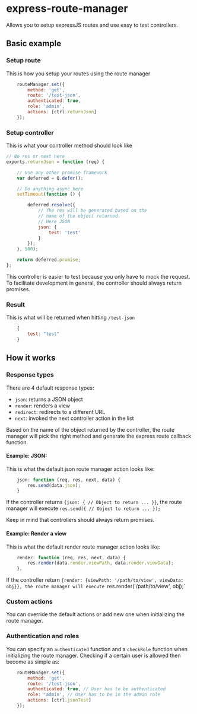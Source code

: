 # express-route-manager

Allows you to setup expressJS routes and use easy to test controllers.

## Basic example

### Setup route

This is how you setup your routes using the route manager

```javascript
    routeManager.set({
        method: 'get',
        route: '/test-json',
        authenticated: true,
        role: 'admin',
        actions: [ctrl.returnJson]
    });
```
### Setup controller

This is what your controller method should look like

```javascript
// No res or next here
exports.returnJson = function (req) {

    // Use any other promise framework
    var deferred = Q.defer();

    // Do anything async here
    setTimeout(function () {

        deferred.resolve({
            // The res will be generated based on the 
            // name of the object returned.
            // Here JSON
            json: {
                test: 'test'
            }
        });
    }, 500);

    return deferred.promise;
};
```

This controller is easier to test because you only have to mock the request. To facilitate development in general, the controller should always return promises.

### Result

This is what will be returned when hitting `/test-json`

```javascript
    {
        test: "test"
    }
```

## How it works

### Response types

There are 4 default response types:

- `json`: returns a JSON object
- `render`: renders a view
- `redirect`: redirects to a different URL
- `next`: invoked the next controller action in the list

Based on the name of the object returned by the controller, the route manager will pick the right method and generate the express route callback function.

#### Example: JSON:

This is what the default json route manager action looks like:

```javascript
    json: function (req, res, next, data) {
        res.send(data.json);
    }
```

If the controller returns `{json: { // Object to return ... }}`, the route manager will execute `res.send({ // Object to return ... });`

Keep in mind that controllers should always return promises.

#### Example: Render a view

This is what the default render route manager action looks like:

```javascript
    render: function (req, res, next, data) {
        res.render(data.render.viewPath, data.render.viewData);
    },
```

If the controller return `{render: {viewPath: '/path/to/view', viewData: obj}}, the route manager will execute `res.render('/path/to/view', obj);`

### Custom actions

You can override the default actions or add new one when initializing the route manager.

### Authentication and roles

You can specify an `authenticated` function and a `checkRole` function when initializing the route manager. Checking if a certain user is allowed then become as simple as:

```javascript
    routeManager.set({
        method: 'get',
        route: '/test-json',
        authenticated: true, // User has to be authenticated
        role: 'admin', // User has to be in the admin role
        actions: [ctrl.jsonTest]
    });
```

